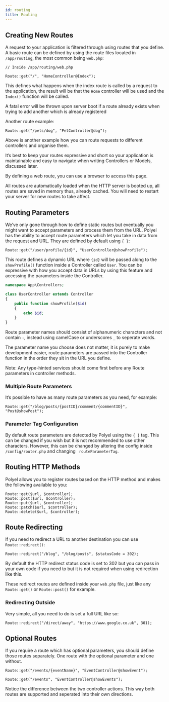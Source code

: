 ```yaml
---
id: routing
title: Routing
---
```


## Creating New Routes

A request to your application is filtered through using routes that you define. A basic route can be defined by using the route files located in `/app/routing`, the most common being `web.php`:

```
// Inside /app/routing/web.php

Route::get("/", "HomeController@Index");
```

This defines what happens when the index route is called by a request to the application, the result will be that the `Home` controller will be used and the `Index()` function will be called.

<div class="warnMsg">A fatal error will be thrown upon server boot if a route already exists when trying to add another which is already registered</div>

Another route example:

```
Route::get("/pets/dog", "PetController@dog");
```

Above is another example how you can route requests to different controllers and organise them.

It’s best to keep your routes expressive and short so your application is maintainable and easy to navigate when writing Controllers or Models, discussed later.

By defining a web route, you can use a browser to access this page.

<div class="noteMsg">All routes are automatically loaded when the HTTP server is booted up, all routes are saved in memory thus, already cached. You will need to restart your server for new routes to take affect.</div>

## Routing Parameters

We’ve only gone through how to define static routes but eventually you might want to accept parameters and process them from the URL. Polyel has the ability to accept route parameters which let you take in data from the request and URL. They are defined by default using `{ }`:

```
Route::get("/user/profile/{id}", "UserController@showProfile");
```

This route defines a dynamic URL where `{id}` will be passed along to the `showProfile()` function inside a Controller called `User`. You can be expressive with how you accept data in URLs by using this feature and accessing the parameters inside the Controller.

```php
namespace App\Controllers;

class UserController extends Controller
{
    public function showProfile($id)
    {
        echo $id;
    }
}
```

Route parameter names should consist of alphanumeric characters and not contain `-`, instead using camelCase or underscores `_` to seperate words.

<div class="noteMsg">The parameter name you choose does not matter, it is purely to make development easier, route parameters are passed into the Controller function in the order they sit in the URL you define.</div>

Note: Any type-hinted services should come first before any Route parameters in controller methods.

### Multiple Route Parameters

It’s possible to have as many route parameters as you need, for example:

```
Route::get("/blog/posts/{postID}/comment/{commentID}", "Post@showPost");
```

### Parameter Tag Configuration

By default route parameters are detected by Polyel using the `{ }` tag. This can be changed if you wish but it is not recommended to use other characters. However, this can be changed by altering the config inside `/config/router.php` and changing ` routeParameterTag`.

## Routing HTTP Methods

Polyel allows you to register routes based on the HTTP method and makes the following available to you:

```
Route::get($url, $controller);
Route::post($url, $controller);
Route::put($url, $controller);
Route::patch($url, $controller);
Route::delete($url, $controller);
```

## Route Redirecting

If you need to redirect a URL to another destination you can use `Route::redirect()`:

```
Route::redirect("/blog", "/blog/posts", $statusCode = 302);
```

By default the HTTP redirect status code is set to 302 but you can pass in your own code if you need to but it is not required when using redirection like this.

These redirect routes are defined inside your `web.php` file, just like any `Route::get()` or `Route::post()` for example.

### Redirecting Outside

Very simple, all you need to do is set a full URL like so:

```
Route::redirect("/direct/away", "https://www.google.co.uk", 301);
```

## Optional Routes

If you require a route which has optional parameters, you should define those routes separately. One route with the optional parameter and one without.

```
Route::get("/events/{eventName}", "EventController@showEvent");

Route::get("/events", "EventController@showEvents");
```

Notice the difference between the two controller actions. This way both routes are supported and seperated into their own directions.